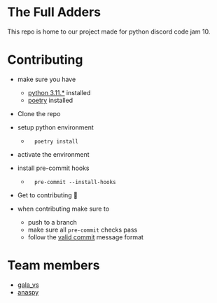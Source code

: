 # The Full Adders
This repo is home to our project made for python discord code jam 10.

# Contributing
- make sure you have
    - [python 3.11.*](https://www.python.org/downloads/) installed
    - [poetry](https://python-poetry.org/docs/) installed

- Clone the repo
- setup python environment
    - ```
        poetry install
        ```
- activate the environment
- install pre-commit hooks
    - ```
        pre-commit --install-hooks
        ```
- Get to contributing 🙂
- when contributing make sure to
    - push to a branch
    - make sure all `pre-commit` checks pass
    - follow the [valid commit](https://github.com/p0lygun/commit-msg-validator/tree/main?tab=readme-ov-file#valid-commit-message-format) message format



# Team members
<!---Todo: add names of all team members --->
- [gala_vs](https://github.com/p0lygun)
- [anaspy](https://github.com/Anas-bot)